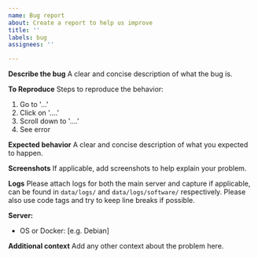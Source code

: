 ```yaml
---
name: Bug report
about: Create a report to help us improve
title: ''
labels: bug
assignees: ''

---
```


**Describe the bug**
A clear and concise description of what the bug is.

**To Reproduce**
Steps to reproduce the behavior:
1. Go to '...'
2. Click on '....'
3. Scroll down to '....'
4. See error

**Expected behavior**
A clear and concise description of what you expected to happen.

**Screenshots**
If applicable, add screenshots to help explain your problem.

**Logs**
Please attach logs for both the main server and capture if applicable, can be found in `data/logs/` and `data/logs/software/` respectively.
Please also use code tags and try to keep line breaks if possible.

**Server:**
 - OS or Docker: [e.g. Debian]

**Additional context**
Add any other context about the problem here.
